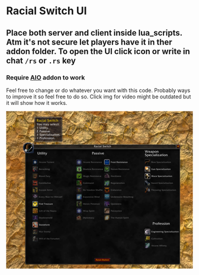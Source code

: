 # Racial Switch UI

## Place both server and client inside lua_scripts. Atm it's not secure let players have it in ther addon folder. To open the UI click icon or write in chat `/rs` or `.rs` key

### Require [AIO](https://github.com/Rochet2/AIO) addon to work

Feel free to change or do whatever you want with this code. Probably ways to improve it so feel free to do so. Click img for video might be outdated but it will show how it works.

[![image.png](racialswitch.png)](https://streamable.com/yw5lvv)